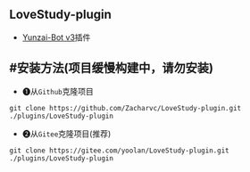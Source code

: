 ## LoveStudy-plugin
 - [Yunzai-Bot v3](https://github.com/Le-niao/Yunzai-Bot)插件
## #安装方法(项目缓慢构建中，请勿安装)
 - ❶从`Github`克隆项目
```
git clone https://github.com/Zacharvc/LoveStudy-plugin.git ./plugins/LoveStudy-plugin
```
 - ❷从`Gitee`克隆项目(推荐)
```
git clone https://gitee.com/yoolan/LoveStudy-plugin.git ./plugins/LoveStudy-plugin
```
